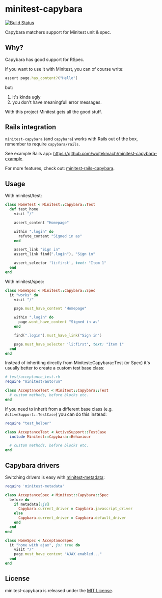 # minitest-capybara

[![Build Status](https://secure.travis-ci.org/wojtekmach/minitest-capybara.png?branch=master)](http://travis-ci.org/wojtekmach/minitest-capybara)

Capybara matchers support for Minitest unit & spec.

## Why?

Capybara has good support for RSpec.

If you want to use it with Minitest, you can of course write:

```ruby
assert page.has_content?("Hello")
```

but:

1. it's kinda ugly
2. you don't have meaningfull error messages.

With this project Minitest gets all the good stuff.

## Rails integration

`minitest-capybara` (and `capybara`) works with Rails out of the box, remember to require `capybara/rails`.

See example Rails app: <https://github.com/wojtekmach/minitest-capybara-example>.

For more features, check out: [minitest-rails-capybara](https://github.com/blowmage/minitest-rails-capybara).

## Usage

With minitest/test:

```ruby
class HomeTest < Minitest::Capybara::Test
  def test_home
    visit "/"

    assert_content "Homepage"

    within ".login" do
      refute_content "Signed in as"
    end

    assert_link "Sign in"
    assert_link find(".login"), "Sign in"

    assert_selector 'li:first', text: "Item 1"
  end
end
```

With minitest/spec:

```ruby
class HomeSpec < Minitest::Capybara::Spec
  it "works" do
    visit "/"

    page.must_have_content "Homepage"

    within ".login" do
      page.wont_have_content "Signed in as"
    end

    find(".login").must_have_link("Sign in")

    page.must_have_selector 'li:first', text: "Item 1"
  end
end
```

Instead of inheriting directly from Minitest::Capybara::Test (or Spec) it's usually better to create a custom test base class:

```ruby
# test/acceptance_test.rb
require "minitest/autorun"

class AcceptanceTest < Minitest::Capybara::Test
  # custom methods, before blocks etc.
end
```

If you need to inherit from a different base class (e.g. `ActiveSupport::TestCase`) you can do this instead:

```ruby
require "test_helper"

class AcceptanceTest < ActiveSupport::TestCase
  include Minitest::Capybara::Behaviour

  # custom methods, before blocks etc.
end
```

## Capybara drivers

Switching drivers is easy with [minitest-metadata]:

  [minitest-metadata]: https://github.com/wojtekmach/minitest-metadata

```ruby
require 'minitest-metadata'

class AcceptanceSpec < Minitest::Capybara::Spec
  before do
    if metadata[:js]
      Capybara.current_driver = Capybara.javascript_driver
    else
      Capybara.current_driver = Capybara.default_driver
    end
  end
end

class HomeSpec < AcceptanceSpec
  it "home with ajax", js: true do
    visit "/"
    page.must_have_content "AJAX enabled..."
  end
end
```

## License

minitest-capybara is released under the [MIT License](LICENSE.txt).
